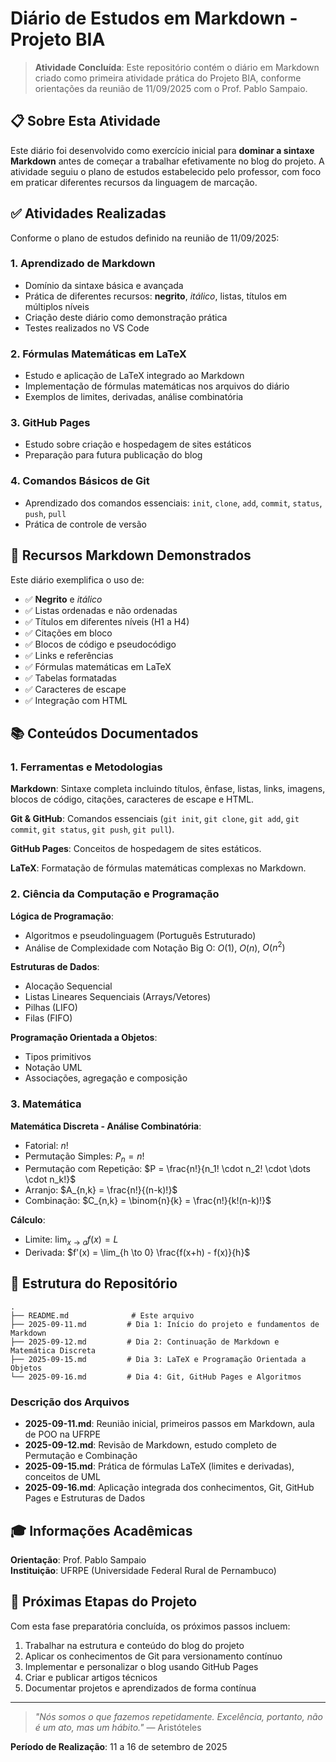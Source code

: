 # Diário de Estudos em Markdown - Projeto BIA

> **Atividade Concluída**: Este repositório contém o diário em Markdown criado como primeira atividade prática do Projeto BIA, conforme orientações da reunião de 11/09/2025 com o Prof. Pablo Sampaio.

## 📋 Sobre Esta Atividade

Este diário foi desenvolvido como exercício inicial para **dominar a sintaxe Markdown** antes de começar a trabalhar efetivamente no blog do projeto. A atividade seguiu o plano de estudos estabelecido pelo professor, com foco em praticar diferentes recursos da linguagem de marcação.

## ✅ Atividades Realizadas

Conforme o plano de estudos definido na reunião de 11/09/2025:

### 1. Aprendizado de Markdown
- Domínio da sintaxe básica e avançada
- Prática de diferentes recursos: **negrito**, *itálico*, listas, títulos em múltiplos níveis
- Criação deste diário como demonstração prática
- Testes realizados no VS Code

### 2. Fórmulas Matemáticas em LaTeX
- Estudo e aplicação de LaTeX integrado ao Markdown
- Implementação de fórmulas matemáticas nos arquivos do diário
- Exemplos de limites, derivadas, análise combinatória

### 3. GitHub Pages
- Estudo sobre criação e hospedagem de sites estáticos
- Preparação para futura publicação do blog

### 4. Comandos Básicos de Git
- Aprendizado dos comandos essenciais: `init`, `clone`, `add`, `commit`, `status`, `push`, `pull`
- Prática de controle de versão

## 📝 Recursos Markdown Demonstrados

Este diário exemplifica o uso de:

- ✅ **Negrito** e *itálico*
- ✅ Listas ordenadas e não ordenadas
- ✅ Títulos em diferentes níveis (H1 a H4)
- ✅ Citações em bloco
- ✅ Blocos de código e pseudocódigo
- ✅ Links e referências
- ✅ Fórmulas matemáticas em LaTeX
- ✅ Tabelas formatadas
- ✅ Caracteres de escape
- ✅ Integração com HTML

## 📚 Conteúdos Documentados

### 1. Ferramentas e Metodologias

**Markdown**: Sintaxe completa incluindo títulos, ênfase, listas, links, imagens, blocos de código, citações, caracteres de escape e HTML.

**Git & GitHub**: Comandos essenciais (`git init`, `git clone`, `git add`, `git commit`, `git status`, `git push`, `git pull`).

**GitHub Pages**: Conceitos de hospedagem de sites estáticos.

**LaTeX**: Formatação de fórmulas matemáticas complexas no Markdown.

### 2. Ciência da Computação e Programação

**Lógica de Programação**:
- Algoritmos e pseudolinguagem (Português Estruturado)
- Análise de Complexidade com Notação Big O: $O(1)$, $O(n)$, $O(n^2)$

**Estruturas de Dados**:
- Alocação Sequencial
- Listas Lineares Sequenciais (Arrays/Vetores)
- Pilhas (LIFO)
- Filas (FIFO)

**Programação Orientada a Objetos**:
- Tipos primitivos
- Notação UML
- Associações, agregação e composição

### 3. Matemática

**Matemática Discreta - Análise Combinatória**:
- Fatorial: $n!$
- Permutação Simples: $P_n = n!$
- Permutação com Repetição: $P = \frac{n!}{n_1! \cdot n_2! \cdot \dots \cdot n_k!}$
- Arranjo: $A_{n,k} = \frac{n!}{(n-k)!}$
- Combinação: $C_{n,k} = \binom{n}{k} = \frac{n!}{k!(n-k)!}$

**Cálculo**:
- Limite: $\lim_{x \to a} f(x) = L$
- Derivada: $f'(x) = \lim_{h \to 0} \frac{f(x+h) - f(x)}{h}$

## 📁 Estrutura do Repositório

```
.
├── README.md              # Este arquivo
├── 2025-09-11.md         # Dia 1: Início do projeto e fundamentos de Markdown
├── 2025-09-12.md         # Dia 2: Continuação de Markdown e Matemática Discreta
├── 2025-09-15.md         # Dia 3: LaTeX e Programação Orientada a Objetos
└── 2025-09-16.md         # Dia 4: Git, GitHub Pages e Algoritmos
```

### Descrição dos Arquivos

- **2025-09-11.md**: Reunião inicial, primeiros passos em Markdown, aula de POO na UFRPE
- **2025-09-12.md**: Revisão de Markdown, estudo completo de Permutação e Combinação
- **2025-09-15.md**: Prática de fórmulas LaTeX (limites e derivadas), conceitos de UML
- **2025-09-16.md**: Aplicação integrada dos conhecimentos, Git, GitHub Pages e Estruturas de Dados

## 🎓 Informações Acadêmicas

**Orientação**: Prof. Pablo Sampaio  
**Instituição**: UFRPE (Universidade Federal Rural de Pernambuco)  

## 🎯 Próximas Etapas do Projeto

Com esta fase preparatória concluída, os próximos passos incluem:

1. Trabalhar na estrutura e conteúdo do blog do projeto
2. Aplicar os conhecimentos de Git para versionamento contínuo
3. Implementar e personalizar o blog usando GitHub Pages
4. Criar e publicar artigos técnicos
5. Documentar projetos e aprendizados de forma contínua

---

> *"Nós somos o que fazemos repetidamente. Excelência, portanto, não é um ato, mas um hábito."* — Aristóteles

**Período de Realização**: 11 a 16 de setembro de 2025
